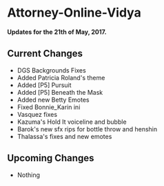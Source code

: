 # Attorney-Online-Vidya
__Updates for the 21th of May, 2017.__

## Current Changes
* DGS Backgrounds Fixes
* Added Patricia Roland's theme
* Added [P5] Pursuit  
* Added [P5] Beneath the Mask
* Added new Betty Emotes
* Fixed Bonnie_Karin ini 
* Vasquez fixes  
* Kazuma's Hold It voiceline and bubble  
* Barok's new sfx rips for bottle throw and henshin
* Thalassa's fixes and new emotes

## Upcoming Changes
* Nothing
